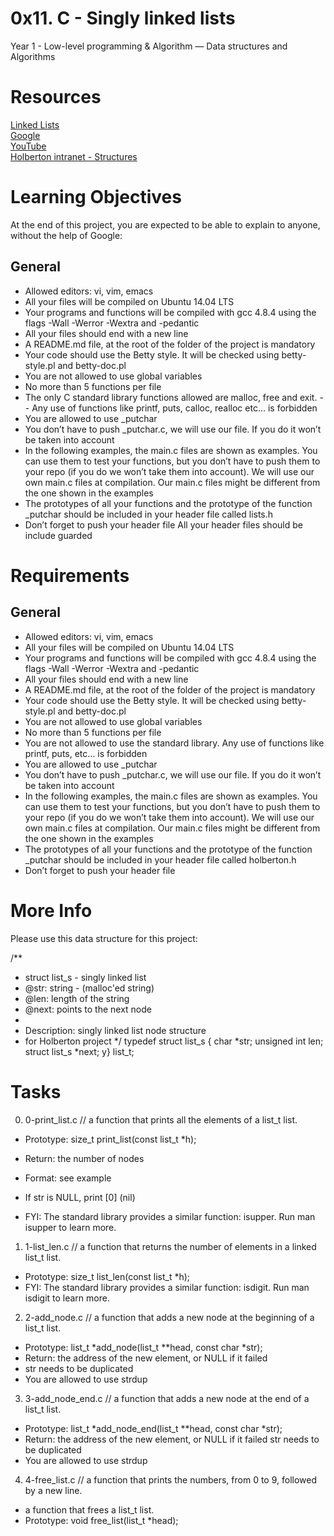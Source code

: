 # 0x11. C - Singly linked lists <br />

Year 1 - Low-level programming & Algorithm ― Data structures and Algorithms

# Resources <br />

[Linked Lists](https://www.youtube.com/watch?v=udapt4FGY20&feature=youtu.be&t=2m10s) <br />
[Google](https://www.google.com/search?q=linked+lists&cad=h) <br />
[YouTube](https://www.youtube.com/results?search_query=linked+lists) <br />
[Holberton intranet - Structures](hhttps://intranet.hbtn.io/concepts/120) <br />

# Learning Objectives <br />
At the end of this project, you are expected to be able to explain to anyone, without the help of Google:

## General <br />
- Allowed editors: vi, vim, emacs
- All your files will be compiled on Ubuntu 14.04 LTS
- Your programs and functions will be compiled with gcc 4.8.4 using the flags -Wall -Werror -Wextra and -pedantic
- All your files should end with a new line
- A README.md file, at the root of the folder of the project is mandatory
- Your code should use the Betty style. It will be checked using betty-style.pl and betty-doc.pl
- You are not allowed to use global variables
- No more than 5 functions per file
- The only C standard library functions allowed are malloc, free and exit. - - Any use of functions like printf, puts, calloc, realloc etc… is forbidden
- You are allowed to use _putchar
- You don’t have to push _putchar.c, we will use our file. If you do it won’t be taken into account
- In the following examples, the main.c files are shown as examples. You can use them to test your functions, but you don’t have to push them to your repo (if you do we won’t take them into account). We will use our own main.c files at compilation. Our main.c files might be different from the one shown in the examples
- The prototypes of all your functions and the prototype of the function _putchar should be included in your header file called lists.h
- Don’t forget to push your header file
All your header files should be include guarded
# Requirements <br />
## General <br />
- Allowed editors: vi, vim, emacs
- All your files will be compiled on Ubuntu 14.04 LTS
- Your programs and functions will be compiled with gcc 4.8.4 using the flags -Wall -Werror -Wextra and -pedantic
- All your files should end with a new line
- A README.md file, at the root of the folder of the project is mandatory
- Your code should use the Betty style. It will be checked using betty-style.pl and betty-doc.pl
- You are not allowed to use global variables
- No more than 5 functions per file
- You are not allowed to use the standard library. Any use of functions like printf, puts, etc… is forbidden
- You are allowed to use _putchar
- You don’t have to push _putchar.c, we will use our file. If you do it won’t be taken into account
- In the following examples, the main.c files are shown as examples. You can use them to test your functions, but you don’t have to push them to your repo (if you do we won’t take them into account). We will use our own main.c files at compilation. Our main.c files might be different from the one shown in the examples
- The prototypes of all your functions and the prototype of the function _putchar should be included in your header file called holberton.h
- Don’t forget to push your header file

# More Info <br />

Please use this data structure for this project:

/**
 * struct list_s - singly linked list
 * @str: string - (malloc'ed string)
 * @len: length of the string
 * @next: points to the next node
 *
 * Description: singly linked list node structure
 * for Holberton project
 */
typedef struct list_s
{
    char *str;
    unsigned int len;
    struct list_s *next;
y} list_t;
# Tasks <br />

0. 0-print_list.c // a function that prints all the elements of a list_t list.

- Prototype: size_t print_list(const list_t *h);
- Return: the number of nodes
- Format: see example
- If str is NULL, print [0] (nil)

- FYI: The standard library provides a similar function: isupper. Run man isupper to learn more.

1. 1-list_len.c // a function that returns the number of elements in a linked list_t list.

- Prototype: size_t list_len(const list_t *h);
- FYI: The standard library provides a similar function: isdigit. Run man isdigit to learn more.

2. 2-add_node.c // a function that adds a new node at the beginning of a list_t list.

- Prototype: list_t *add_node(list_t **head, const char *str);
- Return: the address of the new element, or NULL if it failed
- str needs to be duplicated
- You are allowed to use strdup

3. 3-add_node_end.c // a function that adds a new node at the end of a list_t list.

- Prototype: list_t *add_node_end(list_t **head, const char *str);
- Return: the address of the new element, or NULL if it failed
str needs to be duplicated
- You are allowed to use strdup

4. 4-free_list.c // a function that prints the numbers, from 0 to 9, followed by a new line.

- a function that frees a list_t list.
- Prototype: void free_list(list_t *head);
